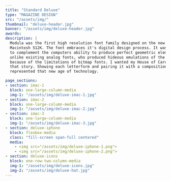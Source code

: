 ```yaml
---
title: "Standard Deluxe"
type: "MAGAZINE DESIGN"
src: "/assets/img/"
thumbnail: "deluxe-header.jpg"
banner: "/assets/img/deluxe-header.jpg"
awards:
description: |
  Modula was the first high resolution font family designed on the new Apple
  Macintosh 512K. The font embraces it's digital design process. It was designed
  to complement the computers ability to produce perfect geometric elements
  unlike existing analog fonts, who produced hideous emulations of the original
  because of the limitations of bitmap fonts. I wanted my House of Cards to tell
  that story. Showing each letterform and pairing it with a composition that
  represented that new age of technology.

page_sections:
- section: imac-1
  block: one-large-column-media
  img-1: "/assets/img/deluxe-imac-1.jpg"
- section: imac-2
  block: one-large-column-media
  img-1: "/assets/img/deluxe-imac-2.jpg"
- section: imac-3
  block: one-large-column-media
  img-1: "/assets/img/deluxe-imac-3.jpg"
- section: deluxe-iphone
  block: flexbox-media
  class: "fill-screen span-full centered"
  media:
    - <img src="/assets/img/deluxe-iphone-1.png">
    - <img src="/assets/img/deluxe-iphone-2.png">
- section: deluxe-icons
  block: one-row-two-column-media
  img-1: "/assets/img/deluxe-icons.jpg"
  img-2: "/assets/img/deluxe-hat.jpg"
---
```

